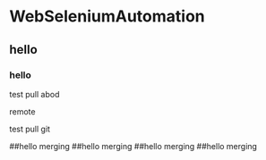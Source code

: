 ﻿# WebSeleniumAutomation
## hello
### hello

test pull
abod

remote

test pull git

##hello merging
##hello merging
##hello merging
##hello merging
